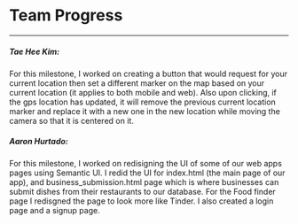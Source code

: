<h1>Team Progress</h1>
<hr>
<h5>Tae Hee Kim:</h5>
<p>
For this milestone, I worked on creating a button that would request for your current location then set a different marker on the map based on your current location (it applies to both mobile and web). Also upon clicking, if the gps location has updated, it will remove the previous current location marker and replace it with a new one in the new location while moving the camera so that it is centered on it.</p>

<h5>Aaron Hurtado:</h5>
<p> For this milestone, I worked on redisigning the UI of some of our web apps pages using Semantic UI. I redid the UI for index.html (the main page of our app), and business_submission.html page which is where businesses can submit dishes from their restaurants to our database. For the Food finder page I redisgned the page to look more like Tinder. I also created a login page and a signup page.
</p>
